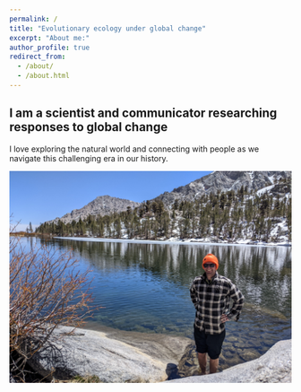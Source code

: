 ```yaml
---
permalink: /
title: "Evolutionary ecology under global change"
excerpt: "About me:"
author_profile: true
redirect_from: 
  - /about/
  - /about.html
---
```


## I am a scientist and communicator researching responses to global change

I love exploring the natural world and connecting with people as we navigate this challenging era in our history.

![Getting cold feet while exploring nature](https://github.com/eprileson/eprileson.github.io/blob/master/images/PXL_20220510_195253982.jpg)
